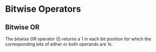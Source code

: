 # Bitwise Operators

## Bitwise OR

The _bitwise OR_ operator \(\|\) returns a 1 in each bit position for which the corresponding bits of either or both operands are 1s.

